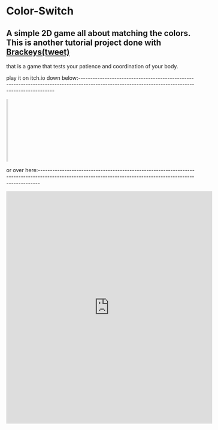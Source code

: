 <h1>Color-Switch</h1>

A simple 2D game all about matching the colors.
This is another tutorial project done with [Brackeys(tweet)](https://twitter.com/BrackeysTweet?)
-----------------------------------------------------------------------------------------------------------------------------------------------------------------
that is a game that tests your patience and coordination of your body.

play it on itch.io down below:--------------------------------------------------------------------------------------------------------------------------------------------------

<iframe frameborder="0" src="https://itch.io/embed/679863?dark=true" width="5 52" height="167">
  <a href="https://knownkreatives.itch.io/color-switch">
    Color-Switch by Known Kreatives
  </a>
</iframe>

or over here:-------------------------------------------------------------------------------------------------------------------------------------------------------------

<iframe frameborder="0" src="https://itch.io/embed-upload/2404786?color=19000f" allowfullscreen="" width="550" height="620" style="position: relative;">
  <a href="https://knownkreatives.itch.io/color-switch">
    Play Color-Switch on itch.io
  </a>
</iframe>
